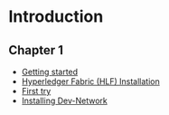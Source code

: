 # Introduction

## Chapter 1
- [Getting started](./ch01-00-00-getting-started.md)
- [Hyperledger Fabric (HLF) Installation](./ch01-01-01-installing-fabric.md)
- [First try](./ch01-01-02-first-try.md)
- [Installing Dev-Network](./ch01-02-01-installing-dev-network.md)